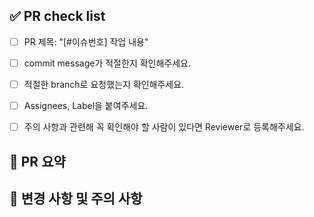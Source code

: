 ## ✅ PR check list

- [ ] PR 제목: "[#이슈번호] 작업 내용" 
- [ ] commit message가 적절한지 확인해주세요.
- [ ] 적절한 branch로 요청했는지 확인해주세요.
- [ ] Assignees, Label을 붙여주세요.
- [ ] 주의 사항과 관련해 꼭 확인해야 할 사람이 있다면 Reviewer로 등록해주세요.


## 📝 PR 요약


## 📌 변경 사항 및 주의 사항

